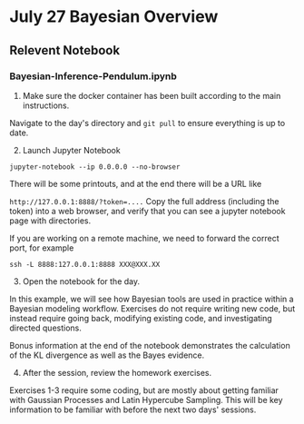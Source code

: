 # July 27 Bayesian Overview

## Relevent Notebook

### Bayesian-Inference-Pendulum.ipynb

1. Make sure the docker container has been built according to the main instructions.

Navigate to the day's directory and `git pull` to ensure everything is up to date.

2. Launch Jupyter Notebook

`jupyter-notebook --ip 0.0.0.0 --no-browser`

There will be some printouts, and at the end there will be a URL like

`http://127.0.0.1:8888/?token=....`
Copy the full address (including the token) into a web browser, and verify that you can see a jupyter notebook page with directories.

If you are working on a remote machine, we need to forward the correct port, for example

`ssh -L 8888:127.0.0.1:8888 XXX@XXX.XX`

3. Open the notebook for the day.

In this example, we will see how Bayesian tools are used in practice within a Bayesian modeling workflow. Exercises do not require writing new code, but instead require going back, modifying existing code, and investigating directed questions. 

Bonus information at the end of the notebook demonstrates the calculation of the KL divergence as well as the Bayes evidence.

4. After the session, review the homework exercises.

Exercises 1-3 require some coding, but are mostly about getting familiar with Gaussian Processes and Latin Hypercube Sampling. This will be key information to be familiar with before the next two days' sessions.

